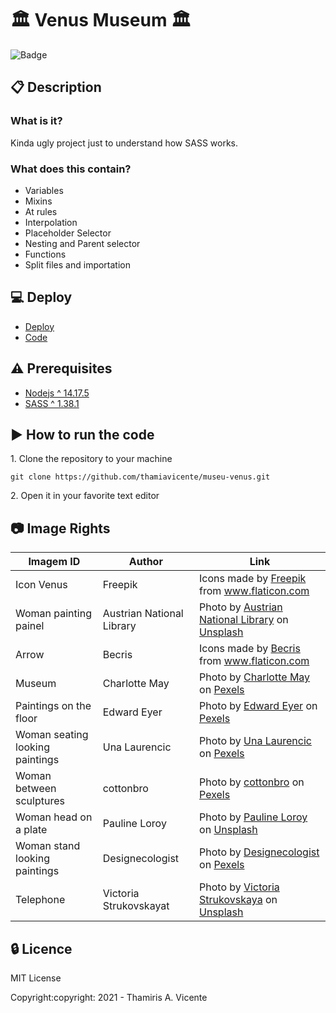 # :classical_building: Venus Museum :classical_building:

![Badge](https://img.shields.io/static/v1?label=Highlight&message=SASS&color=pink&style=flat)

## :clipboard: Description
### What is it?
<p>Kinda ugly project just to understand how SASS works.</p>

### What does this contain?
- Variables
- Mixins
- At rules
- Interpolation
- Placeholder Selector
- Nesting and Parent selector
- Functions
- Split files and importation

## :computer: Deploy
- [Deploy](https://thamiavicente.github.io/museu-venus/)
- [Code](https://github.com/thamiavicente/museu-venus.git)

## :warning: Prerequisites
- [Nodejs ^ 14.17.5](https://nodejs.org/en/)
- [SASS ^ 1.38.1](https://yarnpkg.com/getting-started/install)

## :arrow_forward: How to run the code
<p>1. Clone the repository to your machine</p>

```
git clone https://github.com/thamiavicente/museu-venus.git
```
<p>2. Open it in your favorite text editor</p>

## :camera: Image Rights
|Imagem ID|Author|Link|
| -------- | -------- | -------- |
|Icon Venus|Freepik|Icons made by <a href="https://www.freepik.com" title="Freepik">Freepik</a> from <a href="https://www.flaticon.com/" title="Flaticon">www.flaticon.com</a>|
|Woman painting painel|Austrian National Library|Photo by <a href="https://unsplash.com/@austriannationallibrary?utm_source=unsplash&utm_medium=referral&utm_content=creditCopyText">Austrian National Library</a> on <a href="https://unsplash.com/?utm_source=unsplash&utm_medium=referral&utm_content=creditCopyText">Unsplash</a>|
|Arrow|Becris|Icons made by <a href="https://www.flaticon.com/authors/becris" title="Becris">Becris</a> from <a href="https://www.flaticon.com/" title="Flaticon">www.flaticon.com</a></div>|
|Museum|Charlotte May|Photo by <a href="https://www.pexels.com/pt-br/foto/pessoas-caminhando-dentro-do-edificio-5825359/">Charlotte May</a> on <a href="https://www.pexels.com/">Pexels</a>|
|Paintings on the floor|Edward Eyer|Photo by <a href="https://www.pexels.com/pt-br/foto/pintura-de-cores-variadas-empilhada-2883057/">Edward Eyer</a> on <a href="https://www.pexels.com/">Pexels</a>|
|Woman seating looking paintings|Una Laurencic|Photo by <a href="https://www.pexels.com/pt-br/foto/mulher-sentada-no-otomano-diante-de-tres-pinturas-20967">Una Laurencic</a> on <a href="https://www.pexels.com/">Pexels</a>|
|Woman between sculptures|cottonbro|Photo by <a href="https://www.pexels.com/pt-br/foto/foto-de-uma-mulher-sentada-ao-lado-da-estatua-3778550/">cottonbro</a> on <a href="https://www.pexels.com/">Pexels</a>|
|Woman head on a plate|Pauline Loroy|Photo by <a href="https://unsplash.com/@paulinel?utm_source=unsplash&utm_medium=referral&utm_content=creditCopyText">Pauline Loroy</a> on <a href="https://unsplash.com/?utm_source=unsplash&utm_medium=referral&utm_content=creditCopyText">Unsplash</a>|
|Woman stand looking paintings|Designecologist|Photo by <a href="https://www.pexels.com/pt-br/foto/cabeca-de-mulher-no-prato-2782919/">Designecologist</a> on <a href="https://www.pexels.com/">Pexels</a>|
|Telephone|Victoria Strukovskayat|Photo by <a href="https://unsplash.com/@struvictoryart?utm_source=unsplash&utm_medium=referral&utm_content=creditCopyText">Victoria Strukovskaya</a> on <a href="https://unsplash.com/?utm_source=unsplash&utm_medium=referral&utm_content=creditCopyText">Unsplash</a>|

## :lock: Licence
<p>MIT License</p>
<p>Copyright:copyright: 2021 - Thamiris A. Vicente</p>

  